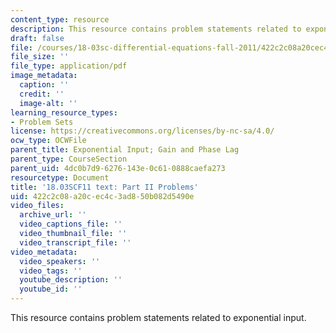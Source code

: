 ```yaml
---
content_type: resource
description: This resource contains problem statements related to exponential input.
draft: false
file: /courses/18-03sc-differential-equations-fall-2011/422c2c08a20cec4c3ad850b082d5490e_MIT18_03SCF11_ps2_II_s8_9q.pdf
file_size: ''
file_type: application/pdf
image_metadata:
  caption: ''
  credit: ''
  image-alt: ''
learning_resource_types:
- Problem Sets
license: https://creativecommons.org/licenses/by-nc-sa/4.0/
ocw_type: OCWFile
parent_title: Exponential Input; Gain and Phase Lag
parent_type: CourseSection
parent_uid: 4dc0b7d9-6276-143e-0c61-0888caefa273
resourcetype: Document
title: '18.03SCF11 text: Part II Problems'
uid: 422c2c08-a20c-ec4c-3ad8-50b082d5490e
video_files:
  archive_url: ''
  video_captions_file: ''
  video_thumbnail_file: ''
  video_transcript_file: ''
video_metadata:
  video_speakers: ''
  video_tags: ''
  youtube_description: ''
  youtube_id: ''
---
```

This resource contains problem statements related to exponential input.